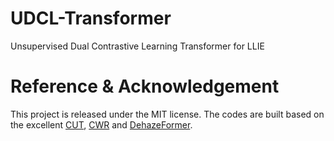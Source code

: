 # UDCL-Transformer
Unsupervised Dual Contrastive Learning Transformer for LLIE


# Reference & Acknowledgement
This project is released under the MIT license. The codes are built based on the excellent [CUT](https://github.com/taesungp/contrastive-unpaired-translation), [CWR](https://github.com/JunlinHan/CWR) and [DehazeFormer](https://github.com/IDKiro/DehazeFormer.git).